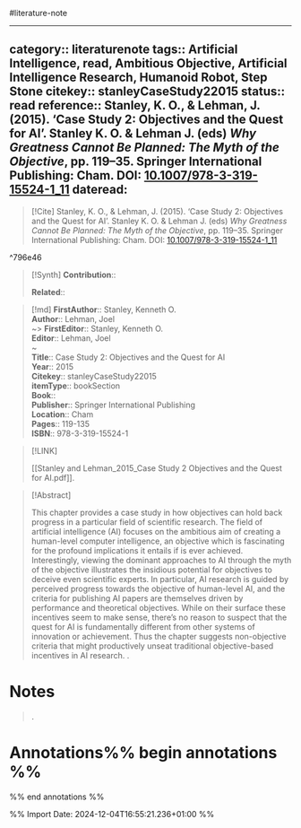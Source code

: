 #literature-note 

---
category:: literaturenote
tags:: Artificial Intelligence, read, Ambitious Objective, Artificial Intelligence Research, Humanoid Robot, Step Stone
citekey:: stanleyCaseStudy22015
status:: read
reference:: Stanley, K. O., & Lehman, J. (2015). ‘Case Study 2: Objectives and the Quest for AI’. Stanley K. O. & Lehman J. (eds) _Why Greatness Cannot Be Planned: The Myth of the Objective_, pp. 119–35. Springer International Publishing: Cham. DOI: [10.1007/978-3-319-15524-1_11](https://doi.org/10.1007/978-3-319-15524-1_11)
dateread:
---

> [!Cite]
> Stanley, K. O., & Lehman, J. (2015). ‘Case Study 2: Objectives and the Quest for AI’. Stanley K. O. & Lehman J. (eds) _Why Greatness Cannot Be Planned: The Myth of the Objective_, pp. 119–35. Springer International Publishing: Cham. DOI: [10.1007/978-3-319-15524-1_11](https://doi.org/10.1007/978-3-319-15524-1_11)

^796e46

>[!Synth]
>**Contribution**:: 
>
>**Related**:: 
>

>[!md]
> **FirstAuthor**:: Stanley, Kenneth O.  
> **Author**:: Lehman, Joel  
~> **FirstEditor**:: Stanley, Kenneth O.  
> **Editor**:: Lehman, Joel  
~    
> **Title**:: Case Study 2: Objectives and the Quest for AI  
> **Year**:: 2015   
> **Citekey**:: stanleyCaseStudy22015  
> **itemType**:: bookSection  
> **Book**::   
> **Publisher**:: Springer International Publishing  
> **Location**:: Cham   
> **Pages**:: 119-135  
> **ISBN**:: 978-3-319-15524-1    

> [!LINK] 
>
> [[Stanley and Lehman_2015_Case Study 2 Objectives and the Quest for AI.pdf]].

> [!Abstract]
>
> This chapter provides a case study in how objectives can hold back progress in a particular field of scientific research. The field of artificial intelligence (AI) focuses on the ambitious aim of creating a human-level computer intelligence, an objective which is fascinating for the profound implications it entails if is ever achieved. Interestingly, viewing the dominant approaches to AI through the myth of the objective illustrates the insidious potential for objectives to deceive even scientific experts. In particular, AI research is guided by perceived progress towards the objective of human-level AI, and the criteria for publishing AI papers are themselves driven by performance and theoretical objectives. While on their surface these incentives seem to make sense, there’s no reason to suspect that the quest for AI is fundamentally different from other systems of innovation or achievement. Thus the chapter suggests non-objective criteria that might productively unseat traditional objective-based incentives in AI research.
>.
> 
# Notes
>.


# Annotations%% begin annotations %%


%% end annotations %%

%% Import Date: 2024-12-04T16:55:21.236+01:00 %%

